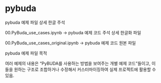 # pybuda
pybuda 예제 파일 상세 한글 주석

00.PyBuda_use_cases.ipynb -> pybuda 예제 코드 주석 상세 한글화 파일

00.PyBuda_use_cases_original.ipynb -> pybuda 예제 코드 원본 파일

pybuda 예제 파일 목적

여러 예제의 내용은 “PyBUDA를 사용하는 방법을 보여주는 개별 예제 코드”들이고, 이들을 원하는 구조로 조합하거나 수정해서 커스터마이징하여 실제 프로젝트에 활용할 수 있음.
